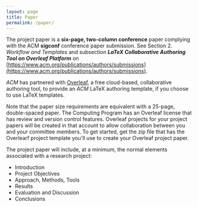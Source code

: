 ```yaml
---
layout: page
title: Paper
permalink: /paper/
---
```


The project paper is a **six-page, two-column conference** paper complying with the ACM **sigconf** conference paper submission. See Section 2. *Workflow and Templates* and subsection ***LaTeX Collaborative Authoring Tool on Overleaf Platform*** on [https://www.acm.org/publications/authors/submissions](https://www.acm.org/publications/authors/submissions). 

_ACM_ has partnered with [Overleaf](https://www.overleaf.com/latex/templates/acm-conference-proceedings-new-master-template/pnrfvrrdbfwt#.Wqz3xoJG36A), a free cloud-based, collaborative authoring tool, to provide an _ACM_ LaTeX authoring template, if you choose to use LaTeX templates.

Note that the paper size requirements are equivalent with a 25-page, double-spaced paper. The Computing Program has an Overleaf license that has review and version control features. Overleaf projects for your project papers will be created in that account to allow collaboration between you and your committee members. To get started, get the zip file that has the Overlearf project template you'll use to create your Overleaf project paper. 

The project paper will include, at a minimum, the normal elements associated with a research project:

- Introduction
- Project Objectives
- Approach, Methods, Tools
- Results
- Evaluation and Discussion
- Conclusions
